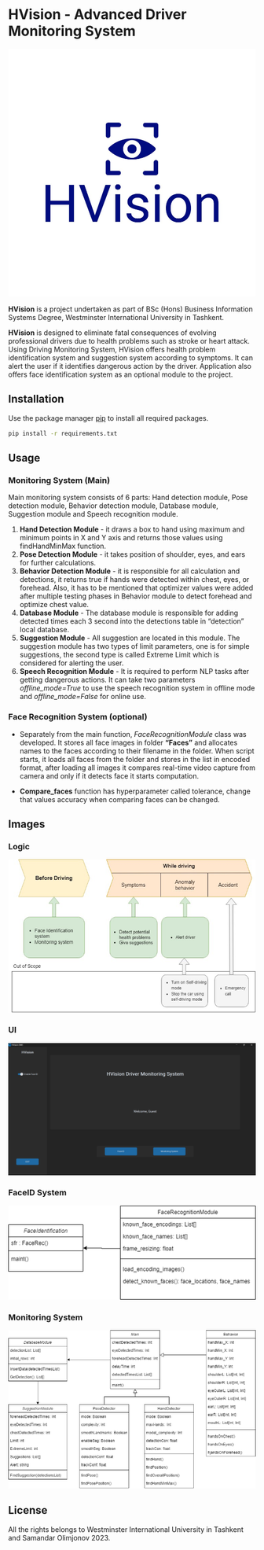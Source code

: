 # HVision - Advanced Driver Monitoring System

![Logo](Images/logo.jpg)

**HVision** is a project undertaken as part of BSc (Hons) Business
Information Systems Degree, Westminster International University in Tashkent. 

**HVision** is designed to eliminate fatal consequences of evolving professional drivers due to health problems such as stroke or heart attack. Using Driving Monitoring System, HVision offers health problem identification system and suggestion system according to symptoms. It can alert the user if it identifies dangerous action by the driver. Application also offers face identification system as an optional module to the project. 


## Installation

Use the package manager [pip](https://pip.pypa.io/en/stable/) to install all required packages.

```bash
pip install -r requirements.txt
```

## Usage
### Monitoring System (Main)
Main monitoring system consists of 6 parts: Hand detection module, Pose detection module, Behavior detection module, Database module, Suggestion module and Speech recognition module. 

1. **Hand Detection Module** - it draws a box to hand using maximum and minimum points in X and Y axis and returns those values using findHandMinMax function.
2. **Pose Detection Module** - it takes position of shoulder, eyes, and ears for further calculations.
3. **Behavior Detection Module** - it is responsible for all calculation and detections, it returns true if hands were detected within chest, eyes, or forehead. Also, it has to be mentioned that optimizer values were added after multiple testing phases in Behavior module to detect forehead and optimize chest value. 
4. **Database Module** - The database module is responsible for adding detected times each 3 second into the detections table in “detection” local database.
5. **Suggestion Module** - All suggestion are located in this module. The suggestion module has two types of limit parameters, one is for simple suggestions, the second type is called Extreme Limit which is considered for alerting the user. 
6. **Speech Recognition Module** - It is required to perform NLP tasks after getting dangerous actions. It can take two parameters *offline_mode=True* to use the speech recognition system in offline mode and *offline_mode=False* for online use. 

### Face Recognition System (optional)
- Separately from the main function, *FaceRecognitionModule* class was developed. It stores all face images in folder **“Faces”** and allocates names to the faces according to their filename in the folder. When script starts, it loads all faces from the folder and stores in the list in encoded format, after loading all images it compares real-time video capture from camera and only if it detects face it starts computation. 

- **Compare_faces** function has hyperparameter called tolerance, change that values accuracy when comparing faces can be changed. 

## Images
### Logic
![Software Logic](Images/logic.jpg)
### UI
![UI](Images/UI_Main.png)
### FaceID System
![Software Logic](Images/FaceID.png)
### Monitoring System
![Software Logic](Images/Monitoring.png)
## License

 All the rights belongs to Westminster International University in Tashkent and Samandar Olimjonov 2023.
